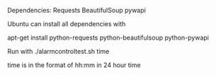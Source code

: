 Dependencies:
Requests
BeautifulSoup
pywapi

Ubuntu can install all dependencies with

apt-get install python-requests python-beautifulsoup python-pywapi

Run with ./alarmcontroltest.sh time

time is in the format of hh:mm in 24 hour time
